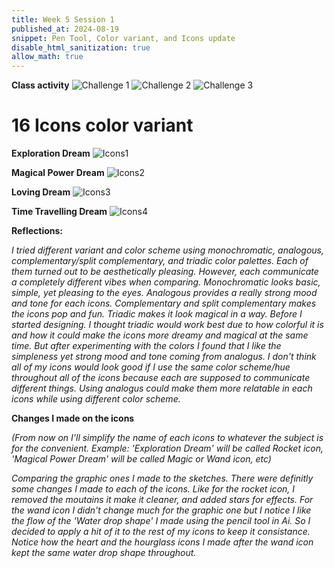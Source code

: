 ```yaml
---
title: Week 5 Session 1
published_at: 2024-08-19
snippet: Pen Tool, Color variant, and Icons update
disable_html_sanitization: true
allow_math: true
---
```


**Class activity**
![Challenge 1](Bezier_Game.png)
![Challenge 2](Pen_tool_Assignment.png)
![Challenge 3](Rabbit_Pen_tool.png)

# 16 Icons color variant
**Exploration Dream**
![Icons1](Icon1_4colors.png)

**Magical Power Dream**
![Icons2](Icon2_4colors.png)

**Loving Dream**
![Icons3](Icon3_4colors.png)

**Time Travelling Dream**
![Icons4](Icon4_4colors.png)

**Reflections:**

*I tried different variant and color scheme using monochromatic, analogous, complementary/split complementary, and triadic color palettes. Each of them turned out to be aesthetically pleasing. However, each communicate a completely different vibes when comparing. Monochromatic looks basic, simple, yet pleasing to the eyes. Analogous provides a really strong mood and tone for each icons. Complementary and split complementary makes the icons pop and fun. Triadic makes it look magical in a way. Before I started designing. I thought triadic would work best due to how colorful it is and how it could make the icons more dreamy and magical at the same time. But after experimenting with the colors I found that I like the simpleness yet strong mood and tone coming from analogus. I don't think all of my icons would look good if I use the same color scheme/hue throughout all of the icons because each are supposed to communicate different things. Using analogus could make them more relatable in each icons while using different color scheme.*


**Changes I made on the icons**

*(From now on I'll simplify the name of each icons to whatever the subject is for the convenient. Example: 'Exploration Dream' will be called Rocket icon, 'Magical Power Dream' will be called Magic or Wand icon, etc)*

*Comparing the graphic ones I made to the sketches. There were definitly some changes I made to each of the icons. Like for the rocket icon, I removed the moutains it make it cleaner, and added stars for effects. For the wand icon I didn't change much for the graphic one but I notice I like the flow of the 'Water drop shape' I made using the pencil tool in Ai. So I decided to apply a hit of it to the rest of my icons to keep it consistance. Notice how the heart and the hourglass icons I made after the wand icon kept the same water drop shape throughout.*